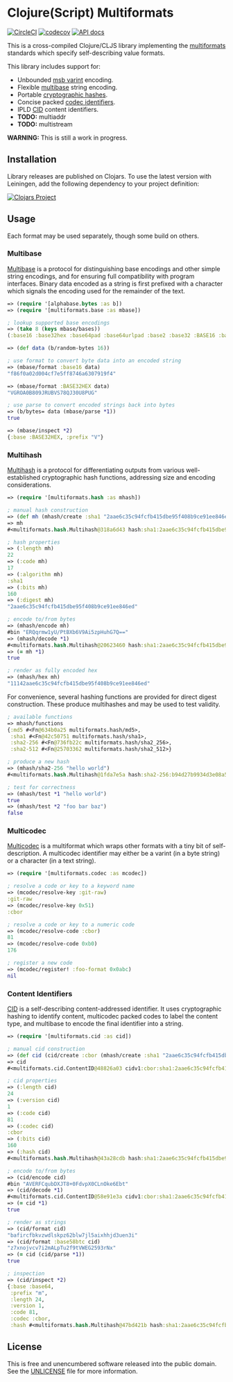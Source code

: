 Clojure(Script) Multiformats
============================

[![CircleCI](https://circleci.com/gh/greglook/clj-multiformats/tree/develop.svg?style=shield&circle-token=81186aba4f41d5930e1d07e9acd957d37f483357)](https://circleci.com/gh/greglook/clj-multiformats/tree/develop)
[![codecov](https://codecov.io/gh/greglook/clj-multiformats/branch/develop/graph/badge.svg)](https://codecov.io/gh/greglook/clj-multiformats)
[![API docs](https://img.shields.io/badge/doc-API-blue.svg)](https://greglook.github.io/clj-multiformats/api/)

This is a cross-compiled Clojure/CLJS library implementing the
[multiformats](https://github.com/multiformats/) standards which specify
self-describing value formats.

This library includes support for:

- Unbounded [msb varint](https://github.com/multiformats/unsigned-varint)
  encoding.
- Flexible [multibase](https://github.com/multiformats/multibase) string
  encoding.
- Portable [cryptographic hashes](https://github.com/multiformats/multihash).
- Concise packed [codec identifiers](https://github.com/multiformats/multicodec).
- IPLD [CID](https://github.com/ipld/cid) content identifiers.
- **TODO:** multiaddr
- **TODO:** multistream

**WARNING:** This is still a work in progress.


## Installation

Library releases are published on Clojars. To use the latest version with
Leiningen, add the following dependency to your project definition:

[![Clojars Project](https://clojars.org/mvxcvi/multiformats/latest-version.svg)](https://clojars.org/mvxcvi/multiformats)


## Usage

Each format may be used separately, though some build on others.

### Multibase

[Multibase](https://github.com/multiformats/multibase) is a protocol for
distinguishing base encodings and other simple string encodings, and for
ensuring full compatibility with program interfaces. Binary data encoded as a
string is first prefixed with a character which signals the encoding used for
the remainder of the text.

```clojure
=> (require '[alphabase.bytes :as b])
=> (require '[multiformats.base :as mbase])

; lookup supported base encodings
=> (take 8 (keys mbase/bases))
(:base16 :base32hex :base64pad :base64urlpad :base2 :base32 :BASE16 :base64)

=> (def data (b/random-bytes 16))

; use format to convert byte data into an encoded string
=> (mbase/format :base16 data)
"f86f0a02d004cf7e5ff8746a6307919f4"

=> (mbase/format :BASE32HEX data)
"VGROA0B809JRUBVS78QJ30U8PUG"

; use parse to convert encoded strings back into bytes
=> (b/bytes= data (mbase/parse *1))
true

=> (mbase/inspect *2)
{:base :BASE32HEX, :prefix "V"}
```

### Multihash

[Multihash](https://github.com/multiformats/multihash) is a protocol for
differentiating outputs from various well-established cryptographic hash
functions, addressing size and encoding considerations.

```clojure
=> (require '[multiformats.hash :as mhash])

; manual hash construction
=> (def mh (mhash/create :sha1 "2aae6c35c94fcfb415dbe95f408b9ce91ee846ed"))
=> mh
#<multiformats.hash.Multihash@318a6d43 hash:sha1:2aae6c35c94fcfb415dbe95f408b9ce91ee846ed>

; hash properties
=> (:length mh)
22
=> (:code mh)
17
=> (:algorithm mh)
:sha1
=> (:bits mh)
160
=> (:digest mh)
"2aae6c35c94fcfb415dbe95f408b9ce91ee846ed"

; encode to/from bytes
=> (mhash/encode mh)
#bin "ERQqrmw1yU/PtBXb6V9Ai5zpHuhG7Q=="
=> (mhash/decode *1)
#<multiformats.hash.Multihash@20623460 hash:sha1:2aae6c35c94fcfb415dbe95f408b9ce91ee846ed>
=> (= mh *1)
true

; render as fully encoded hex
=> (mhash/hex mh)
"11142aae6c35c94fcfb415dbe95f408b9ce91ee846ed"
```

For convenience, several hashing functions are provided for direct digest
construction. These produce multihashes and may be used to test validity.

```clojure
; available functions
=> mhash/functions
{:md5 #<Fn@634b0a25 multiformats.hash/md5>,
 :sha1 #<Fn@42c50751 multiformats.hash/sha1>,
 :sha2-256 #<Fn@736fb22c multiformats.hash/sha2_256>,
 :sha2-512 #<Fn@25703362 multiformats.hash/sha2_512>}

; produce a new hash
=> (mhash/sha2-256 "hello world")
#<multiformats.hash.Multihash@1fda7e5a hash:sha2-256:b94d27b9934d3e08a52e52d7da7dabfac484efe37a5380ee9088f7ace2efcde9>

; test for correctness
=> (mhash/test *1 "hello world")
true
=> (mhash/test *2 "foo bar baz")
false
```

### Multicodec

[Multicodec](https://github.com/multiformats/multicodec) is a multiformat which
wraps other formats with a tiny bit of self-description. A multicodec identifier
may either be a varint (in a byte string) or a character (in a text string).

```clojure
=> (require '[multiformats.codec :as mcodec])

; resolve a code or key to a keyword name
=> (mcodec/resolve-key :git-raw)
:git-raw
=> (mcodec/resolve-key 0x51)
:cbor

; resolve a code or key to a numeric code
=> (mcodec/resolve-code :cbor)
81
=> (mcodec/resolve-code 0xb0)
176

; register a new code
=> (mcodec/register! :foo-format 0x0abc)
nil
```

### Content Identifiers

[CID](https://github.com/ipld/cid) is a self-describing content-addressed
identifier. It uses cryptographic hashing to identify content, multicodec packed
codes to label the content type, and multibase to encode the final identifier
into a string.

```clojure
=> (require '[multiformats.cid :as cid])

; manual cid construction
=> (def cid (cid/create :cbor (mhash/create :sha1 "2aae6c35c94fcfb415dbe95f408b9ce91ee846ed")))
=> cid
#<multiformats.cid.ContentID@48826a03 cidv1:cbor:sha1:2aae6c35c94fcfb415dbe95f408b9ce91ee846ed>

; cid properties
=> (:length cid)
24
=> (:version cid)
1
=> (:code cid)
81
=> (:codec cid)
:cbor
=> (:bits cid)
160
=> (:hash cid)
#<multiformats.hash.Multihash@43a28cdb hash:sha1:2aae6c35c94fcfb415dbe95f408b9ce91ee846ed>

; encode to/from bytes
=> (cid/encode cid)
#bin "AVERFCqubDXJT8+0FdvpX0CLnOke6Ebt"
=> (cid/decode *1)
#<multiformats.cid.ContentID@58e91e3a cidv1:cbor:sha1:2aae6c35c94fcfb415dbe95f408b9ce91ee846ed>
=> (= cid *1)
true

; render as strings
=> (cid/format cid)
"bafircfbkvzwdlskpz62blw7jl5aixhhjd3uen3i"
=> (cid/format :base58btc cid)
"z7xnojvcv7i2mALpTu2f9tVWEG2593rNx"
=> (= cid (cid/parse *1))
true

; inspection
=> (cid/inspect *2)
{:base :base64,
 :prefix "m",
 :length 24,
 :version 1,
 :code 81,
 :codec :cbor,
 :hash #<multiformats.hash.Multihash@47bd421b hash:sha1:2aae6c35c94fcfb415dbe95f408b9ce91ee846ed>}
```


## License

This is free and unencumbered software released into the public domain.
See the [UNLICENSE](UNLICENSE) file for more information.
